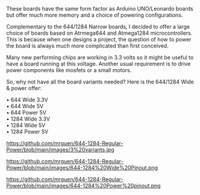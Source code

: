 These boards have the same form factor as Arduino UNO/Leonardo boards but offer much more memory and a choice of powering configurations.

Complementary to the 644/1284 Narrow boards, I decided to offer a large choice of boards based on Atrmega644 and Atmega1284 microcontrollers. This is because when one designs a project, the question of how to power the board is always much more complicated than first conceived.  

Many new performing chips are working in 3.3 volts so it might be useful to have a board running at this voltage. Another usual requirement is to drive power components like mosfets or a small motors. 

So, why not have all the board variants needed? Here is the 644/1284 Wide & power offer:

•	644 Wide 3.3V  
•	644 Wide 5V  
•	644 Power 5V  
•	1284 Wide 3.3V  
•	1284 Wide 5V  
•	1284 Power 5V  

https://github.com/mrguen/644-1284-Regular-Power/blob/main/images/3%20variants.jpg

https://github.com/mrguen/644-1284-Regular-Power/blob/main/images/644-1284%20Wide%20Pinout.png

https://github.com/mrguen/644-1284-Regular-Power/blob/main/images/644-1284%20Power%20pinout.png
